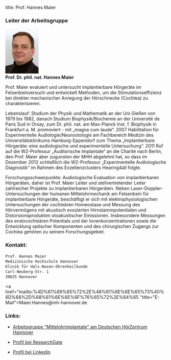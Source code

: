 title: Prof. Hannes Maier

### Leiter der Arbeitsgruppe

![Picture Hannes Maier](HMA.jpg)  
**Prof. Dr. phil. nat. Hannes Maier**   

Prof. Maier evaluiert und untersucht implantierbare Hörgeräte im Felsenbeinversuch und entwickelt Methoden, um die Stimulationseffizienz bei direkter mechanischer Anregung der Hörschnecke (Cochlea) zu charakterisieren.

Lebenslauf: Studium der Physik und Mathematik an der Uni Gießen von 1979 bis 1982, danach Studium Biophysik/Biochemie an der Université de Paris Sud in Orsay, zum Dr. phil. nat. am Max-Planck Inst. f. Biophysik in Frankfurt a. M. promoviert - mit „magna cum laude“. 2007 Habilitation für Experimentelle Audiologie/Neurootologie am Fachbereich Medizin des Universitätsklinikums Hamburg-Eppendorf zum Thema „Implantierbare Hörgeräte: eine audiologische und experimentelle Untersuchung“. 2011 Ruf auf die W2-Professur „Auditorische Implantate“ an die Charité nach Berlin, den Prof. Maier aber zugunsten der MHH abgelehnt hat, so dass im Dezember 2012 schließlich die W2-Professur „Experimentelle Audiologische Diagnostik“ im Rahmen des Exzellenzclusters Hearing4all folgte.

Forschungsschwerpunkte: Audiologische Evaluation von implantierbaren Hörgeräten, daher ist Prof. Maier Leiter und stellvertretender Leiter zahlreicher Projekte zu implantierbaren Hörgeräten. Neben Laser-Doppler-Untersuchungen der humanen Mittelohrmechanik am Felsenbein für implantierbare Hörgeräte, beschäftigt er sich mit elektrophysiologischen Untersuchungen der cochleären Homeostase und Messung des Hörvermögens mit akustisch evozierten Hirnstammpotentialen und Distorsionsprodukten otoakustischer Emissionen. Insbesondere Messungen des endocochleären Potentials und der Ionenkonzentrationen sowie die Entwicklung optischer Komponenten und des chirurgischen Zugangs zur Cochlea gehören zu seinem Forschungsgebiet.
### Kontakt:

	Prof. Hannes Maier
	Medizinische Hochschule Hannover
	Klinik für Hals-Nasen-Ohrenheilkunde
	Carl-Neuberg-Str. 1
	30625 Hannover

<a href="&#x6d;&#x61;&#x69;&#x6c;&#x74;&#x6f;&#x3a;%4D%61%69%65%72%2E%48%61%6E%6E%65%73%40%6D%68%2D%68%61%6E%6E%6F%76%65%72%2E%64%65 "title="&#x45;&#x2d;&#x4d;&#x61;&#x69;&#x6c;">&#x4d;&#x61;&#x69;&#x65;&#x72;&#x2e;&#x48;&#x61;&#x6e;&#x6e;&#x65;&#x73;&#x40;&#x6d;&#x68;&#x2d;&#x68;&#x61;&#x6e;&#x6e;&#x6f;&#x76;&#x65;&#x72;&#x2e;&#x64;&#x65;</a>


### Links:

- [Arbeitsgruppe "Mittelohrimplantate" am Deutschen HörZentrum Hannover](http://www.hoerzentrum-hannover.de/index.php?id=20 "DHZ")

- [Profil bei ResearchGate](http://www.researchgate.net/profile/Hannes_Maier "Profil bei ResearchGate")

- [Profil bei Linkedin](https://linkedin.com/pub/hannes-maier/2/163/92 "Profil bei on LinkedIn")
